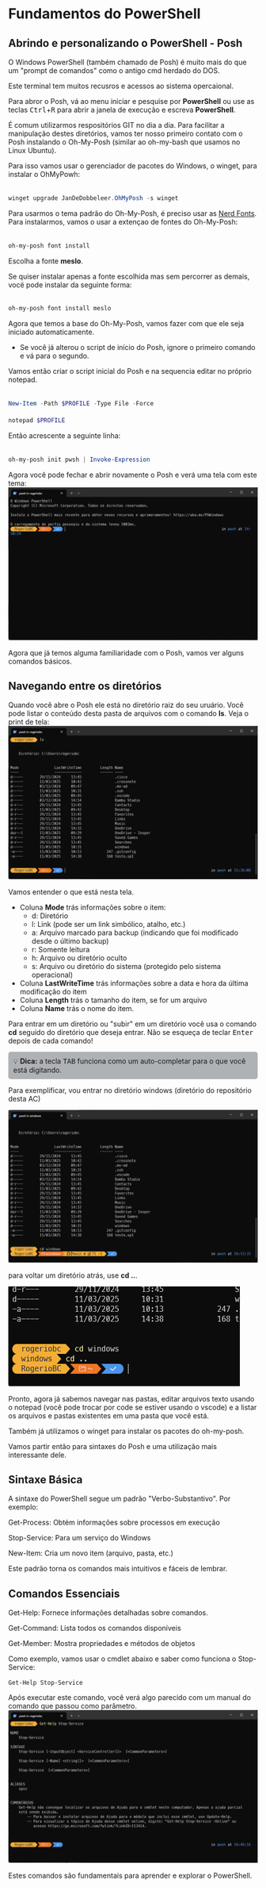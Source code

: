 # Fundamentos do PowerShell

## Abrindo e personalizando o PowerShell - Posh

O Windows PowerShell  (também chamado de Posh) é muito mais do que um "prompt de comandos" como o antigo cmd herdado do DOS.

Este terminal tem muitos recusros e acessos ao sistema opercaional.

Para abror o Posh, vá ao menu iniciar e pesquise por **PowerShell** ou use as teclas <kbd>Ctrl</kbd>+<kbd>R</kbd> para abrir a janela de execução e escreva **PowerShell**.

É comum utilizarmos respositórios GIT no dia a dia. Para facilitar a manipulação destes diretórios, vamos ter nosso primeiro contato com o Posh instalando o Oh-My-Posh (similar ao oh-my-bash que usamos no Linux Ubuntu).

Para isso vamos usar o gerenciador de pacotes do Windows, o winget, para instalar o OhMyPowh:


``` PowerShell

winget upgrade JanDeDobbeleer.OhMyPosh -s winget

```

Para usarmos o tema padrão do Oh-My-Posh, é preciso usar as [Nerd Fonts](https://www.nerdfonts.com/). Para instalarmos, vamos o usar a extençao de fontes do Oh-My-Posh:

``` PowerShell

oh-my-posh font install

```

Escolha a fonte **meslo**.

Se quiser instalar apenas a fonte escolhida mas sem percorrer as demais, vocë pode instalar da seguinte forma:

``` PowerShell

oh-my-posh font install meslo

```

Agora que temos a base do Oh-My-Posh, vamos fazer com que ele seja iniciado automaticamente.

* Se você já alterou o script de início do Posh, ignore o primeiro comando e vá para o segundo.

Vamos então criar o script inicial do Posh e na sequencia editar no próprio notepad.

``` PowerShell

New-Item -Path $PROFILE -Type File -Force

notepad $PROFILE

```

Então acrescente a seguinte linha: 

``` PowerShell

oh-my-posh init pwsh | Invoke-Expression

```

Agora você pode fechar e abrir novamente o Posh e verá uma tela com este tema:
![Posh com Oh-My-Posh](img/posh001.png)

Agora que já temos alguma familiaridade com o Posh, vamos ver alguns comandos básicos.

## Navegando entre os diretórios

Quando você abre o Posh ele está no diretório raiz do seu uruário. Você pode listar o conteúdo desta pasta de arquivos com o comando **ls**. Veja o print de tela:
![Posh com comnado ls](img/posh002.png)

Vamos entender o que está nesta tela. 

* Coluna **Mode** trás informações sobre o item:
    * d: Diretório
    * l: Link (pode ser um link simbólico, atalho, etc.)
    * a: Arquivo marcado para backup (indicando que foi modificado desde o último backup)
    * r: Somente leitura
    * h: Arquivo ou diretório oculto
    * s: Arquivo ou diretório do sistema (protegido pelo sistema operacional)
* Coluna **LastWriteTime** trás informações sobre a data e hora da última modificação do item
* Coluna **Length** trás o tamanho do item, se for um arquivo
* Coluna **Name** trás o nome do item.

Para entrar em um diretório ou "subir" em um diretório você usa o comando **cd** seguido do diretório que deseja entrar. Não se esqueça de teclar <kbd>Enter</kbd> depois de cada comando!
<div style="border: 1px solidrgb(19, 20, 20); border-left-width: 5px; padding: 10px; background-color:rgb(175, 178, 181); border-radius: 5px;">
💡 <strong>Dica:</strong> a tecla <kbd>TAB</kbd> funciona como um auto-completar para o que você está digitando.
</div>

Para exemplificar, vou entrar no diretório windows (diretório do repositório desta AC)

![Posh subindo para diretorio windows](img/posh003.png)

para voltar um diretório atrás, use **cd ..**.

![Posh descendo um niveo de diretorio](img/posh004.png)


Pronto, agora já sabemos navegar nas pastas, editar arquivos texto usando o notepad (você pode trocar por code se estiver usando o vscode) e a listar os arquivos e pastas existentes em uma pasta que você está.

Também já utilizamos o winget para instalar os pacotes do oh-my-posh.

Vamos partir então para sintaxes do Posh e uma utilização mais interessante dele.

## Sintaxe Básica
A sintaxe do PowerShell segue um padrão "Verbo-Substantivo". Por exemplo:

Get-Process: Obtém informações sobre processos em execução

Stop-Service: Para um serviço do Windows

New-Item: Cria um novo item (arquivo, pasta, etc.)

Este padrão torna os comandos mais intuitivos e fáceis de lembrar.

## Comandos Essenciais
Get-Help: Fornece informações detalhadas sobre comandos. 

Get-Command: Lista todos os comandos disponíveis

Get-Member: Mostra propriedades e métodos de objetos

Como exemplo, vamos usar o cmdlet abaixo e saber como funciona o Stop-Service:


``` 
Get-Help Stop-Service
```

Após executar este comando, você verá algo parecido com um manual do comando que passou como parâmetro.
![Posh executando Get-Help](img/posh005.png)

Estes comandos são fundamentais para aprender e explorar o PowerShell.